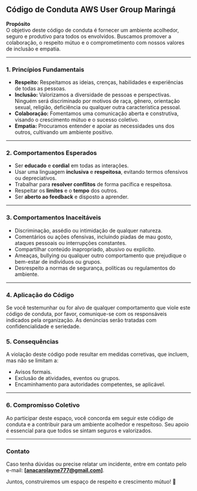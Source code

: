 ## **Código de Conduta AWS User Group Maringá**

**Propósito**  
O objetivo deste código de conduta é fornecer um ambiente acolhedor, seguro e produtivo para todos os envolvidos. Buscamos promover a colaboração, o respeito mútuo e o comprometimento com nossos valores de inclusão e empatia.

---

### **1. Princípios Fundamentais**
- **Respeito:** Respeitamos as ideias, crenças, habilidades e experiências de todas as pessoas.
- **Inclusão:** Valorizamos a diversidade de pessoas e perspectivas. Ninguém será discriminado por motivos de raça, gênero, orientação sexual, religião, deficiência ou qualquer outra característica pessoal.
- **Colaboração:** Fomentamos uma comunicação aberta e construtiva, visando o crescimento mútuo e o sucesso coletivo.
- **Empatia:** Procuramos entender e apoiar as necessidades uns dos outros, cultivando um ambiente positivo.

---

### **2. Comportamentos Esperados**
- Ser **educado** e **cordial** em todas as interações.
- Usar uma linguagem **inclusiva** e **respeitosa**, evitando termos ofensivos ou depreciativos.
- Trabalhar para **resolver conflitos** de forma pacífica e respeitosa.
- Respeitar os **limites** e o **tempo** dos outros.
- Ser **aberto ao feedback** e disposto a aprender.

---

### **3. Comportamentos Inaceitáveis**
- Discriminação, assédio ou intimidação de qualquer natureza.
- Comentários ou ações ofensivas, incluindo piadas de mau gosto, ataques pessoais ou interrupções constantes.
- Compartilhar conteúdo inapropriado, abusivo ou explícito.
- Ameaças, bullying ou qualquer outro comportamento que prejudique o bem-estar de indivíduos ou grupos.
- Desrespeito a normas de segurança, políticas ou regulamentos do ambiente.

---

### **4. Aplicação do Código**
Se você testemunhar ou for alvo de qualquer comportamento que viole este código de conduta, por favor, comunique-se com os responsáveis indicados pela organização. As denúncias serão tratadas com confidencialidade e seriedade.  

### **5. Consequências**
A violação deste código pode resultar em medidas corretivas, que incluem, mas não se limitam a:
- Avisos formais.
- Exclusão de atividades, eventos ou grupos.
- Encaminhamento para autoridades competentes, se aplicável.

---

### **6. Compromisso Coletivo**
Ao participar deste espaço, você concorda em seguir este código de conduta e a contribuir para um ambiente acolhedor e respeitoso. Seu apoio é essencial para que todos se sintam seguros e valorizados.

---

### **Contato**
Caso tenha dúvidas ou precise relatar um incidente, entre em contato pelo e-mail: **[anacarolayne777@gmail.com]**. 

Juntos, construiremos um espaço de respeito e crescimento mútuo! 🚀
